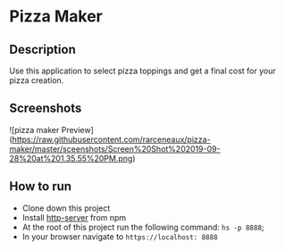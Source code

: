 # Pizza Maker

## Description
Use this application to select pizza toppings and get a final cost for your pizza creation.

## Screenshots
![pizza maker Preview] (https://raw.githubusercontent.com/rarceneaux/pizza-maker/master/sceenshots/Screen%20Shot%202019-09-28%20at%201.35.55%20PM.png)



## How to run
* Clone down this project
* Install [http-server](https://www.npmjs.com/package/http-server) from npm
* At the root of this project run the following command: `hs -p 8888`;
* In your browser navigate to `https://localhost: 8888`